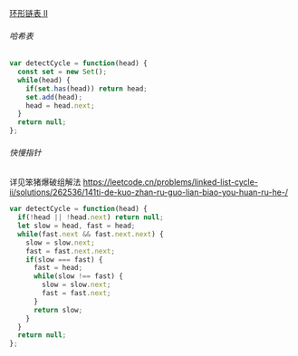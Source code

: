 [环形链表 II](https://leetcode.cn/problems/linked-list-cycle-ii/description/?envType=study-plan-v2&envId=top-100-liked)

###### 哈希表

```javascript
var detectCycle = function(head) {
  const set = new Set();
  while(head) {
    if(set.has(head)) return head; 
    set.add(head);
    head = head.next;
  }
  return null;
};
```

###### 快慢指针

详见笨猪爆破组解法 https://leetcode.cn/problems/linked-list-cycle-ii/solutions/262536/141ti-de-kuo-zhan-ru-guo-lian-biao-you-huan-ru-he-/

```JavaScript
var detectCycle = function(head) {
  if(!head || !head.next) return null;
  let slow = head, fast = head;
  while(fast.next && fast.next.next) {
    slow = slow.next;
    fast = fast.next.next;
    if(slow === fast) {
      fast = head;
      while(slow !== fast) {
        slow = slow.next;
        fast = fast.next;
      }
      return slow;
    }
  }
  return null;
};
```
